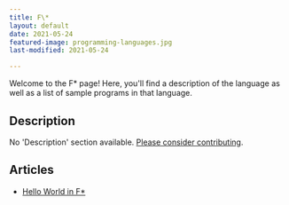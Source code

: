 ```yaml
---
title: F\*
layout: default
date: 2021-05-24
featured-image: programming-languages.jpg
last-modified: 2021-05-24

---
```


Welcome to the F\* page! Here, you'll find a description of the language as well as a list of sample programs in that language.

## Description

No 'Description' section available. [Please consider contributing](https://github.com/TheRenegadeCoder/sample-programs-website).

## Articles

- [Hello World in F\*](https://rzuckerm.github.io/sample-programs-website-copy/projects/hello-world/f-star)